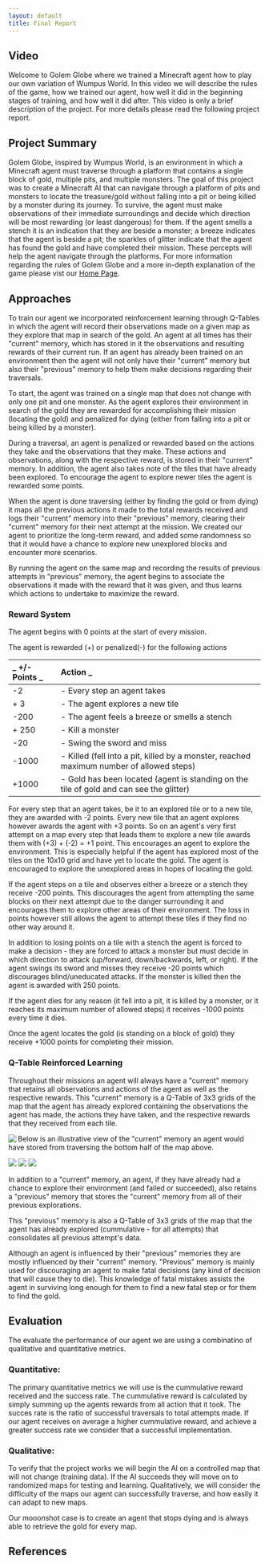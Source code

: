 ```yaml
---
layout: default
title: Final Report
--- 
```


## Video 
Welcome to Golem Globe where we trained a Minecraft agent how to play our own variation of Wumpus World. In this video we will describe the rules of the game, how we trained our agent, how well it did in the beginning stages of training, and how well it did after. This video is only a brief description of the project. For more details please read the following project report. 

## Project Summary 
Golem Globe, inspired by Wumpus World, is an environment in which a Minecraft agent must traverse through a platform that contains a single block of gold, multiple pits, and multiple monsters. The goal of this project was to create a Minecraft AI that can navigate through a platform of pits and monsters to locate the treasure/gold without falling into a pit or being killed by a monster during its journey. To survive, the agent must make observations of their immediate surroundings and decide which direction will be most rewarding (or least dangerous) for them. If the agent smells a stench it is an indication that they are beside a monster; a breeze indicates that the agent is beside a pit; the sparkles of glitter indicate that the agent has found the gold and have completed their mission. These percepts will help the agent navigate through the platforms. For more information regarding the rules of Golem Globe and a more in-depth explanation of the game please vist our [Home Page](https://soberanc.github.io/GolemGlobe/). 

## Approaches 
To train our agent we incorporated reinforcement learning through Q-Tables in which the agent will record their observations made on a given map as they explore that map in search of the gold. An agent at all times has their "current" memory, which has stored in it the observations and resulting rewards of their current run. If an agent has already been trained on an environment then the agent will not only have their "current" memory but also their "previous" memory to help them make decisions regarding their traversals. 

To start, the agent was trained on a single map that does not change with only one pit and one monster. As the agent explores their environment in search of the gold they are rewarded for accomplishing their mission (locating the gold) and penalized for dying (either from falling into a pit or being killed by a monster). 

During a traversal, an agent is penalized or rewarded based on the actions they take and the observations that they make. These actions and observations, along with the respective reward, is stored in their "current" memory. In addition, the agent also takes note of the tiles that have already been explored. To encourage the agent to explore newer tiles the agent is rewarded some points. 

When the agent is done traversing (either by finding the gold or from dying) it maps all the previous actions it made to the total rewards received and logs their "current" memory into their "previous" memory, clearing their "current" memory for their next attempt at the mission. We created our agent to prioritize the long-term reward, and added some randomness so that it would have a chance to explore new unexplored blocks and encounter more scenarios. 

By running the agent on the same map and recording the results of previous attempts in "previous" memory, the agent begins to associate the observations it made with the reward that it was given, and thus learns which actions to undertake to maximize the reward. 

### Reward System 
The agent begins with 0 points at the start of every mission. 

The agent is rewarded (+) or penalized(-) for the following actions

| _ +/- Points _ |  Action _ |
| :--- | :--- | 
| -2 | - Every step an agent takes | 
| + 3 | - The agent explores a new tile | 
| -200 | - The agent feels a breeze or smells a stench | 
| + 250 | - Kill a monster | 
| -20 | - Swing the sword and miss 
| -1000| - Killed (fell into a pit, killed by a monster, reached maximum number of allowed steps) | 
| +1000 | - Gold has been located (agent is standing on the tile of gold and can see the glitter) |

For every step that an agent takes, be it to an explored tile or to a new tile, they are awarded with -2 points. Every new tile that an agent explores however awards the agent with +3 points. So on an agent's very first attempt on a map every step that leads them to explore a new tile awards them with (+3) + (-2) = +1 point. This encourages an agent to explore the environment. This is especially helpful if the agent has explored most of the tiles on the 10x10 grid and have yet to locate the gold. The agent is encouraged to explore the unexplored areas in hopes of locating the gold. 

If the agent steps on a tile and observes either a breeze or a stench they receive -200 points. This discourages the agent from attempting the same blocks on their next attempt due to the danger surrounding it and encourages them to explore other areas of their environment. The loss in points however still allows the agent to attempt these tiles if they find no other way around it. 

In addition to losing points on a tile with a stench the agent is forced to make a decision - they are forced to attack a monster but must decide in which direction to attack (up/forward, down/backwards, left, or right). If the agent swings its sword and misses they receive -20 points which discourages blind/uneducated attacks. If the monster is killed then the agent is awarded with 250 points. 

If the agent dies for any reason (it fell into a pit, it is killed by a monster, or it reaches its maximum number of allowed steps) it receives -1000 points every time it dies. 

Once the agent locates the gold (is standing on a block of gold) they receive +1000 points for completing their mission. 

### Q-Table Reinforced Learning 
Throughout their missions an agent will always have a "current" memory that retains all observations and actions of the agent as well as the respective rewards. This "current" memory is a Q-Table of 3x3 grids of the map that the agent has already explored containing the observations the agent has made, the actions they have taken, and the respective rewards that they received from each tile. 

<img align="left" src="https://github.com/soberanc/GolemGlobe/blob/master/docs/observations_map.jpg">

Below is an illustrative view of the "current" memory an agent would have stored from traversing the bottom half of the map above. 

<img src="https://github.com/soberanc/GolemGlobe/blob/master/docs/3x3_grid.PNG"> <img src="https://github.com/soberanc/GolemGlobe/blob/master/docs/3x3_grid_shifted_once.PNG"> <img src="https://github.com/soberanc/GolemGlobe/blob/master/docs/3x3_grid_shifted_twice.PNG">

In addition to a "current" memory, an agent, if they have already had a chance to explore their environment (and failed or succeeded), also retains a "previous" memory that stores the "current" memory from all of their previous explorations. 

This "previous" memory is also a Q-Table of 3x3 grids of the map that the agent has already explored (cummulative - for all attempts) that consolidates all previous attempt's data. 

Although an agent is influenced by their "previous" memories they are mostly influenced by their "current" memory. "Previous" memory is mainly used for discouraging an agent to make fatal decisions (any kind of decision that will cause they to die). This knowledge of fatal mistakes assists the agent in surviving long enough for them to find a new fatal step or for them to find the gold. 

## Evaluation
The evaluate the performance of our agent we are using a combinatino of qualitative and quantitative metrics. 

### Quantitative: 
The primary quantitative metrics we will use is the cummulative reward received and the success rate. The cummulative reward is calculated by simply summing up the agents rewards from all action that it took. The succes rate is the ratio of successful traversals to total attempts made. If our agent receives on average a higher cummulative reward, and achieve a greater success rate we consider that a successful implementation. 

### Qualitative: 
To verify that the project works we will begin the AI on a controlled map that will not change (training data). If the AI succeeds they will move on to randomized maps for testing and learning. Qualitatively, we will consider the difficulty of the maps our agent can successfully traverse, and how easily it can adapt to new maps. 

Our mooonshot case is to create an agent that stops dying and is always able to retrieve the gold for every map. 

## References 
